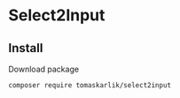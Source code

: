 # Select2Input

Install
-------
Download package
```
composer require tomaskarlik/select2input
````
